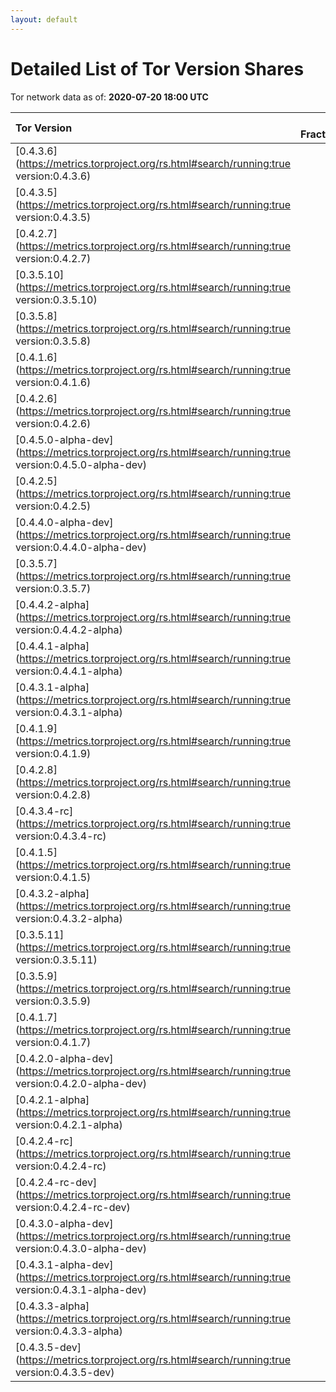 ```yaml
---
layout: default
---
```



# Detailed List of Tor Version Shares

Tor network data as of: **2020-07-20 18:00 UTC**

| Tor Version                                                                                               |   CW Fraction(%) |   Exit(%) |   Guard(%) |   #Relays |
|:----------------------------------------------------------------------------------------------------------|-----------------:|----------:|-----------:|----------:|
| [0.4.3.6](https://metrics.torproject.org/rs.html#search/running:true version:0.4.3.6)                     |             31   |     48.92 |      23.2  |      1433 |
| [0.4.3.5](https://metrics.torproject.org/rs.html#search/running:true version:0.4.3.5)                     |             26.9 |     18.55 |      29.28 |      1952 |
| [0.4.2.7](https://metrics.torproject.org/rs.html#search/running:true version:0.4.2.7)                     |             18.4 |     22.41 |      17.54 |      1182 |
| [0.3.5.10](https://metrics.torproject.org/rs.html#search/running:true version:0.3.5.10)                   |              7.2 |      1.15 |       9.24 |       742 |
| [0.3.5.8](https://metrics.torproject.org/rs.html#search/running:true version:0.3.5.8)                     |              4.1 |      0.8  |       6.25 |       275 |
| [0.4.1.6](https://metrics.torproject.org/rs.html#search/running:true version:0.4.1.6)                     |              2.9 |      0.39 |       4.19 |       176 |
| [0.4.2.6](https://metrics.torproject.org/rs.html#search/running:true version:0.4.2.6)                     |              1.8 |      0.96 |       1.89 |       204 |
| [0.4.5.0-alpha-dev](https://metrics.torproject.org/rs.html#search/running:true version:0.4.5.0-alpha-dev) |              1.4 |      4.6  |       0.12 |       118 |
| [0.4.2.5](https://metrics.torproject.org/rs.html#search/running:true version:0.4.2.5)                     |              1   |      0.92 |       1.17 |       103 |
| [0.4.4.0-alpha-dev](https://metrics.torproject.org/rs.html#search/running:true version:0.4.4.0-alpha-dev) |              0.9 |      0.03 |       1.55 |        28 |
| [0.3.5.7](https://metrics.torproject.org/rs.html#search/running:true version:0.3.5.7)                     |              0.8 |      0    |       1.32 |        29 |
| [0.4.4.2-alpha](https://metrics.torproject.org/rs.html#search/running:true version:0.4.4.2-alpha)         |              0.7 |      0.55 |       0.83 |        44 |
| [0.4.4.1-alpha](https://metrics.torproject.org/rs.html#search/running:true version:0.4.4.1-alpha)         |              0.5 |      0.24 |       0.78 |        25 |
| [0.4.3.1-alpha](https://metrics.torproject.org/rs.html#search/running:true version:0.4.3.1-alpha)         |              0.4 |      0    |       0.81 |         5 |
| [0.4.1.9](https://metrics.torproject.org/rs.html#search/running:true version:0.4.1.9)                     |              0.2 |      0.28 |       0.28 |        35 |
| [0.4.2.8](https://metrics.torproject.org/rs.html#search/running:true version:0.4.2.8)                     |              0.2 |      0    |       0.47 |         3 |
| [0.4.3.4-rc](https://metrics.torproject.org/rs.html#search/running:true version:0.4.3.4-rc)               |              0.2 |      0    |       0.38 |        10 |
| [0.4.1.5](https://metrics.torproject.org/rs.html#search/running:true version:0.4.1.5)                     |              0.1 |      0    |       0.13 |        24 |
| [0.4.3.2-alpha](https://metrics.torproject.org/rs.html#search/running:true version:0.4.3.2-alpha)         |              0.1 |      0    |       0.23 |         7 |
| [0.3.5.11](https://metrics.torproject.org/rs.html#search/running:true version:0.3.5.11)                   |              0   |      0    |       0    |         2 |
| [0.3.5.9](https://metrics.torproject.org/rs.html#search/running:true version:0.3.5.9)                     |              0   |      0    |       0.13 |         1 |
| [0.4.1.7](https://metrics.torproject.org/rs.html#search/running:true version:0.4.1.7)                     |              0   |      0.05 |       0.03 |         8 |
| [0.4.2.0-alpha-dev](https://metrics.torproject.org/rs.html#search/running:true version:0.4.2.0-alpha-dev) |              0   |      0    |       0    |         1 |
| [0.4.2.1-alpha](https://metrics.torproject.org/rs.html#search/running:true version:0.4.2.1-alpha)         |              0   |      0    |       0.02 |         1 |
| [0.4.2.4-rc](https://metrics.torproject.org/rs.html#search/running:true version:0.4.2.4-rc)               |              0   |      0.07 |       0.01 |         2 |
| [0.4.2.4-rc-dev](https://metrics.torproject.org/rs.html#search/running:true version:0.4.2.4-rc-dev)       |              0   |      0    |       0    |         1 |
| [0.4.3.0-alpha-dev](https://metrics.torproject.org/rs.html#search/running:true version:0.4.3.0-alpha-dev) |              0   |      0    |       0    |         2 |
| [0.4.3.1-alpha-dev](https://metrics.torproject.org/rs.html#search/running:true version:0.4.3.1-alpha-dev) |              0   |      0    |       0    |         1 |
| [0.4.3.3-alpha](https://metrics.torproject.org/rs.html#search/running:true version:0.4.3.3-alpha)         |              0   |      0    |       0.03 |         6 |
| [0.4.3.5-dev](https://metrics.torproject.org/rs.html#search/running:true version:0.4.3.5-dev)             |              0   |      0    |       0    |         1 |